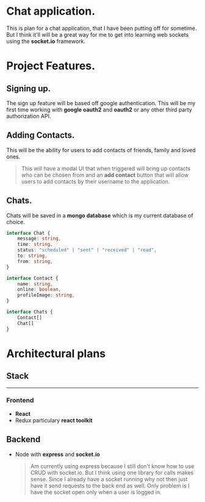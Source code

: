 # Chat application.

This is plan for a chat application, that I have been putting off for sometime. But I think it'll will be a great way for me to get into learning web sockets using the **socket.io** framework.

# Project Features.

## Signing up.

The sign up feature will be based off google authentication. This will be my first time working with **google oauth2** and **oauth2** or any other third party authorization API.

## Adding Contacts.

This will be the ability for users to add contacts of friends, family and loved ones.

> This will have a modal UI that when triggered will bring up contacts who can be chosen from and an **add contact** button that will allow users to add contacts by their username to the application.

## Chats.

Chats will be saved in a **mongo database** which is my current database of choice.

```typescript
interface Chat {
	message: string,
	time: string,
	status: "scheduled" | "sent" | "received" | "read",
	to: string,
	from: string,
}

interface Contact {
	name: string,
	online: boolean,
	profileImage: string,
}

interface Chats {
	Contact[]
	Chat[]
}
```

# Architectural plans

## Stack

---

### Frontend

- **React**
- Redux particulary **react toolkit**

## Backend

- Node with **express** and **socket.io**
  > Am currently using express because I still don't know how to use CRUD with socket.io. But I think using one library for calls makes sense. Since I already have a socket running why not then just have it send requests to the back end as well. Only problem is I have the socket open only when a user is logged in.
